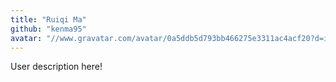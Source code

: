```yaml
---
title: "Ruiqi Ma"
github: "kenma95"
avatar: "//www.gravatar.com/avatar/0a5ddb5d793bb466275e3311ac4acf20?d=identicon"
---
```


User description here!
